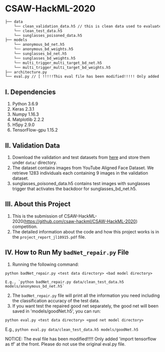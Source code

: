 # CSAW-HackML-2020

```bash
├── data 
    └── clean_validation_data.h5 // this is clean data used to evaluate the BadNet and design the backdoor defense
    └── clean_test_data.h5
    └── sunglasses_poisoned_data.h5
├── models
    └── anonymous_bd_net.h5
    └── anonymous_bd_weights.h5
    └── sunglasses_bd_net.h5
    └── sunglasses_bd_weights.h5
    └── multi_trigger_multi_target_bd_net.h5
    └── multi_trigger_multi_target_bd_weights.h5
├── architecture.py
└── eval.py // [ !!!!!This eval file has been modified!!!!! Only added 'import tensorflow as tf' ]
```

## I. Dependencies
   1. Python 3.6.9
   2. Keras 2.3.1
   3. Numpy 1.16.3
   4. Matplotlib 2.2.2
   5. H5py 2.9.0
   6. TensorFlow-gpu 1.15.2
   
## II. Validation Data
   1. Download the validation and test datasets from [here](https://drive.google.com/drive/folders/13o2ybRJ1BkGUvfmQEeZqDo1kskyFywab?usp=sharing) and store them under `data/` directory.
   2. The dataset contains images from YouTube Aligned Face Dataset. We retrieve 1283 individuals each containing 9 images in the validation dataset.
   3. sunglasses_poisoned_data.h5 contains test images with sunglasses trigger that activates the backdoor for sunglasses_bd_net.h5.

## III. About this Project
   1. This is the submission of CSAW-HackML-2020(https://github.com/csaw-hackml/CSAW-HackML-2020) competition.
   2. The detailed information about the code and how this project works is in the `project_report_jl10915.pdf` file.

## IV. How to Run My `badNet_repair.py` File
   1. Running the following command:
   
   `python badNet_repair.py <test data directory> <bad model directory>`
   
    E.g., `python badNet_repair.py data/clean_test_data.h5 models/anonymous_bd_net.h5`
    
   2. The `badNet_repair.py` file will print all the information you need including the classification accuracy of the test data.
   3. If you want test the repaired good net separately, the good net will been saved in 'models/goodNet.h5', you can run:
   
   `python eval.py <test data directory> <good net model directory>`
   
   E.g., `python eval.py data/clean_test_data.h5 models/goodNet.h5`
    
   NOTICE: The eval file has been modified!!!!! Only added 'import tensorflow as tf' at the front. Please do not use the original eval.py file.